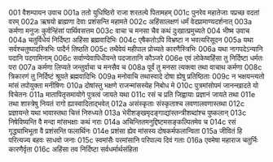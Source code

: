 001	वैशम्पायन उवाच
001a	ततो युधिष्ठिरो राजा शरतल्पे पितामहम्
001c	पुनरेव महातेजाः पप्रच्छ वदतां वरम्
002a	ऋषयो ब्राह्मणा देवाः प्रशंसन्ति महामते
002c	अहिंसालक्षणं धर्मं वेदप्रामाण्यदर्शनात्
003a	कर्मणा मनुजः कुर्वन्हिंसां पार्थिवसत्तम
003c	वाचा च मनसा चैव कथं दुःखात्प्रमुच्यते
004	भीष्म उवाच
004a	चतुर्विधेयं निर्दिष्टा अहिंसा ब्रह्मवादिभिः
004c	एषैकतोऽपि विभ्रष्टा न भवत्यरिसूदन
005a	यथा सर्वश्चतुष्पादस्त्रिभिः पादैर्न तिष्ठति
005c	तथैवेयं महीपाल प्रोच्यते कारणैस्त्रिभिः
006a	यथा नागपदेऽन्यानि पदानि पदगामिनाम्
006c	सर्वाण्येवापिधीयन्ते पदजातानि कौञ्जरे
006e	एवं लोकेष्वहिंसा तु निर्दिष्टा धर्मतः परा
007a	कर्मणा लिप्यते जन्तुर्वाचा च मनसैव च
008a	पूर्वं तु मनसा त्यक्त्वा तथा वाचाथ कर्मणा
008c	त्रिकारणं तु निर्दिष्टं श्रूयते ब्रह्मवादिभिः
009a	मनोवाचि तथास्वादे दोषा ह्येषु प्रतिष्ठिताः
009c	न भक्षयन्त्यतो मांसं तपोयुक्ता मनीषिणः
010a	दोषांस्तु भक्षणे राजन्मांसस्येह निबोध मे
010c	पुत्रमांसोपमं जानन्खादते यो विचेतनः
011a	मातापितृसमायोगे पुत्रत्वं जायते यथा
011c	रसं च प्रति जिह्वायाः प्रज्ञानं जायते तथा
011e	तथा शास्त्रेषु नियतं रागो ह्यास्वादिताद्भवेत्
012a	असंस्कृताः संस्कृताश्च लवणालवणास्तथा
012c	प्रज्ञायन्ते यथा भावास्तथा चित्तं निरुध्यते
013a	भेरीशङ्खमृदङ्गाद्यांस्तन्त्रीशब्दांश्च पुष्कलान्
013c	निषेविष्यन्ति वै मन्दा मांसभक्षाः कथं नराः
014a	अचिन्तितमनुद्दिष्टमसङ्कल्पितमेव च
014c	रसं गृद्ध्याभिभूता वै प्रशंसन्ति फलार्थिनः
014e	प्रशंसा ह्येव मांसस्य दोषकर्मफलान्विता
015a	जीवितं हि परित्यज्य बहवः साधवो जनाः
015c	स्वमांसैः परमांसानि परिपाल्य दिवं गताः
016a	एवमेषा महाराज चतुर्भिः कारणैर्वृता
016c	अहिंसा तव निर्दिष्टा सर्वधर्मार्थसंहिता
